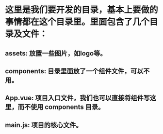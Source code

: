 # 这里是我们要开发的目录，基本上要做的事情都在这个目录里。里面包含了几个目录及文件：

## assets: 放置一些图片，如logo等。
## components: 目录里面放了一个组件文件，可以不用。
## App.vue: 项目入口文件，我们也可以直接将组件写这里，而不使用 components 目录。
## main.js: 项目的核心文件。
